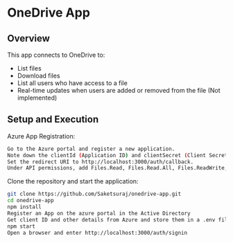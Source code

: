 # OneDrive App

## Overview
This app connects to OneDrive to:
- List files
- Download files
- List all users who have access to a file
- Real-time updates when users are added or removed from the file (Not implemented)

## Setup and Execution

Azure App Registration:

   ```bash
Go to the Azure portal and register a new application.
Note down the clientId (Application ID) and clientSecret (Client Secret).
Set the redirect URI to http://localhost:3000/auth/callback.
Under API permissions, add Files.Read, Files.Read.All, Files.ReadWrite, Files.ReadWrite.All, User.Read, and offline_access.
```

Clone the repository and start the application:
   ```bash
   git clone https://github.com/Saketsuraj/onedrive-app.git
   cd onedrive-app
   npm install
   Register an App on the azure portal in the Active Directory
   Get client ID and other details from Azure and store them in a .env file
   npm start
   Open a browser and enter http://localhost:3000/auth/signin
